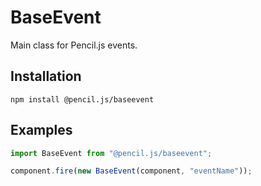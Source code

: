 # BaseEvent

Main class for Pencil.js events.


## Installation

    npm install @pencil.js/baseevent


## Examples

```js
import BaseEvent from "@pencil.js/baseevent";

component.fire(new BaseEvent(component, "eventName"));
```